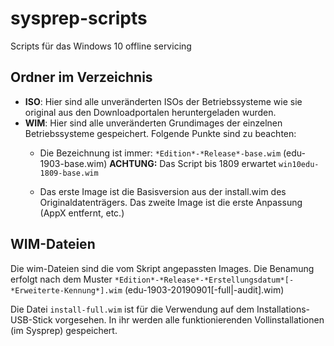 # sysprep-scripts
Scripts für das Windows 10 offline servicing

## Ordner im Verzeichnis
* __ISO__: Hier sind alle unveränderten ISOs der Betriebssysteme wie sie original aus den Downloadportalen heruntergeladen wurden.
* __WIM__: Hier sind alle unveränderten Grundimages der einzelnen Betriebssysteme gespeichert. Folgende Punkte sind zu beachten:
  * Die Bezeichnung ist immer: ``*Edition*-*Release*-base.wim`` (edu-1903-base.wim) __ACHTUNG:__ Das Script bis 1809 erwartet ``win10edu-1809-base.wim``

  * Das erste Image ist die Basisversion aus der install.wim des Originaldatenträgers. Das zweite Image ist die erste Anpassung (AppX entfernt, etc.)

## WIM-Dateien
Die wim-Dateien sind die vom Skript angepassten Images. Die Benamung erfolgt nach dem Muster ``*Edition*-*Release*-*Erstellungsdatum*[-*Erweiterte-Kennung*].wim`` (edu-1903-20190901[-full|-audit].wim)

Die Datei ``install-full.wim`` ist für die Verwendung auf dem Installations-USB-Stick vorgesehen. In ihr werden alle funktionierenden Vollinstallationen (im Sysprep) gespeichert.